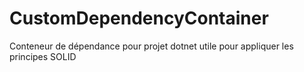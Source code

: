 # CustomDependencyContainer

Conteneur de dépendance pour projet dotnet utile pour appliquer les principes SOLID